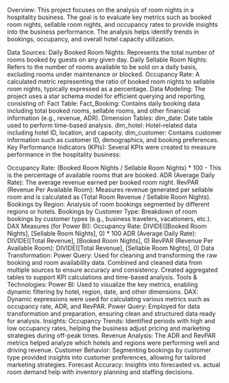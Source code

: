 Overview:
This project focuses on the analysis of room nights in a hospitality business. The goal is to evaluate key metrics such as booked room nights, sellable room nights, and occupancy rates to provide insights into the business performance. The analysis helps identify trends in bookings, occupancy, and overall hotel capacity utilization.

Data Sources:
Daily Booked Room Nights: Represents the total number of rooms booked by guests on any given day.
Daily Sellable Room Nights: Refers to the number of rooms available to be sold on a daily basis, excluding rooms under maintenance or blocked.
Occupancy Rate: A calculated metric representing the ratio of booked room nights to sellable room nights, typically expressed as a percentage.
Data Modeling:
The project uses a star schema model for efficient querying and reporting, consisting of:
Fact Table:
Fact_Booking: Contains daily booking data including total booked rooms, sellable rooms, and other financial information (e.g., revenue, ADR).
Dimension Tables:
dim_date: Date table used to perform time-based analysis.
dim_hotel: Hotel-related data including hotel ID, location, and capacity.
dim_customer: Contains customer information such as customer ID, demographics, and booking preferences.
Key Performance Indicators (KPIs):
Several KPIs were created to measure performance in the hospitality business:

Occupancy Rate: (Booked Room Nights / Sellable Room Nights) * 100 - This is the percentage of available rooms that are booked.
ADR (Average Daily Rate): The average revenue earned per booked room night.
RevPAR (Revenue Per Available Room): Measures revenue generated per sellable room and is calculated as (Total Room Revenue / Sellable Room Nights).
Bookings by Region: Analysis of room bookings segmented by different regions or hotels.
Bookings by Customer Type: Breakdown of room bookings by customer types (e.g., business travelers, vacationers, etc.).
DAX Measures (for Power BI):
Occupancy Rate: DIVIDE([Booked Room Nights], [Sellable Room Nights], 0) * 100
ADR (Average Daily Rate): DIVIDE([Total Revenue], [Booked Room Nights], 0)
RevPAR (Revenue Per Available Room): DIVIDE([Total Revenue], [Sellable Room Nights], 0)
Data Transformation:
Power Query: Used for cleaning and transforming the raw booking and room availability data.
Combined and cleaned data from multiple sources to ensure accuracy and consistency.
Created aggregated tables to support KPI calculations and time-based analysis.
Tools & Technologies:
Power BI: Used to visualize the key metrics, enabling dynamic filtering by hotel, region, date, and other dimensions.
DAX: Dynamic expressions were used for calculating various metrics such as occupancy rate, ADR, and RevPAR.
Power Query: Employed for data transformation and preparation, ensuring clean and structured data ready for analysis.
Insights:
Occupancy Trends: Identified periods with high and low occupancy rates, helping the business adjust pricing and marketing strategies during off-peak times.
Revenue Analysis: The ADR and RevPAR metrics helped analyze which hotels and regions were performing well and driving revenue.
Customer Behavior: Segmenting bookings by customer type provided insights into customer preferences, allowing for tailored marketing strategies.
Forecast Accuracy: Insights into forecasted vs. actual room demand help with inventory planning and staffing decisions.
